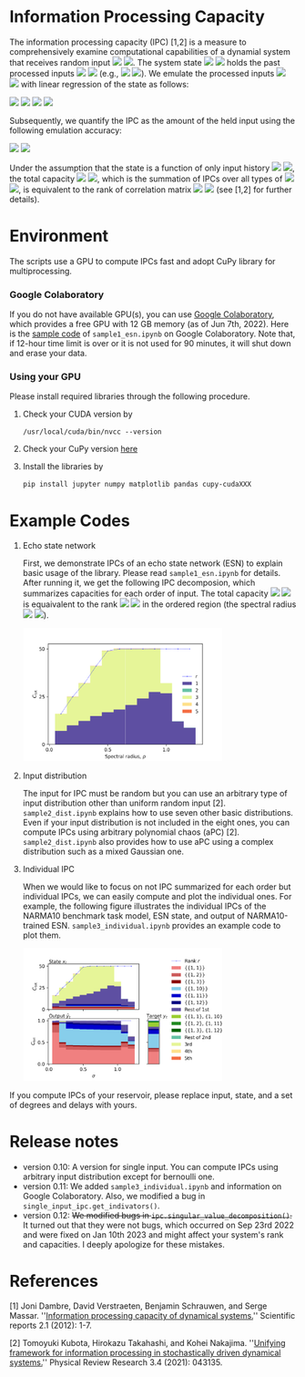 # Information Processing Capacity
The information processing capacity (IPC) [1,2] is a measure to comprehensively examine computational capabilities of a dynamial system that receives random input 
<img src="https://render.githubusercontent.com/render/math?math={\displaystyle u_t }#gh-light-mode-only">
<img src="https://render.githubusercontent.com/render/math?math={\displaystyle\color{white} u_t }#gh-dark-mode-only">. 
The system state 
<img src="https://render.githubusercontent.com/render/math?math={\displaystyle x_t }#gh-light-mode-only">
<img src="https://render.githubusercontent.com/render/math?math={\displaystyle\color{white} x_t }#gh-dark-mode-only">
holds the past processed inputs 
<img src="https://render.githubusercontent.com/render/math?math={\displaystyle z_t }#gh-light-mode-only">
<img src="https://render.githubusercontent.com/render/math?math={\displaystyle\color{white} z_t }#gh-dark-mode-only"> (e.g.,
<img src="https://render.githubusercontent.com/render/math?math={\displaystyle z_t=u_{t-1},u_{t-2},u_{t-1}u_{t-2} }#gh-light-mode-only">
<img src="https://render.githubusercontent.com/render/math?math={\displaystyle\color{white} z_t=u_{t-1},u_{t-2},u_{t-1}u_{t-2} }#gh-dark-mode-only">). 
We emulate the processed inputs 
<img src="https://render.githubusercontent.com/render/math?math={ z_t }#gh-light-mode-only">
<img src="https://render.githubusercontent.com/render/math?math={\color{white} z_t }#gh-dark-mode-only"> with linear regression of the state as follows: 

<img src="https://render.githubusercontent.com/render/math?math={\displaystyle \hat{w} = \arg\min_w \sum_t (z_t - w^\top\cdot x_t)^2, }#gh-light-mode-only">
<img src="https://render.githubusercontent.com/render/math?math={\displaystyle\color{white} \hat{w} = \arg\min_w \sum_t (z_t - w^\top\cdot x_t)^2, }#gh-dark-mode-only">

<img src="https://render.githubusercontent.com/render/math?math={\displaystyle \hat{z}_t = \hat{w}^\top\cdot x_t. }#gh-light-mode-only">
<img src="https://render.githubusercontent.com/render/math?math={\displaystyle\color{white} \hat{z}_t = \hat{w}^\top\cdot x_t. }#gh-dark-mode-only">

Subsequently, we quantify the IPC as the amount of the held input using the following emulation accuracy: 

<img src="https://render.githubusercontent.com/render/math?math={\displaystyle C = 1 - \frac{\sum_t (\hat{z}_t-z_t)^2}{\sum_t z_t^2}. }#gh-light-mode-only">
<img src="https://render.githubusercontent.com/render/math?math={\displaystyle\color{white} C = 1 - \frac{\sum_t (\hat{z}_t-z_t)^2}{\sum_t z_t^2}. }#gh-dark-mode-only"> 

Under the assumption that the state is a function of only input history 
<img src="https://render.githubusercontent.com/render/math?math={\displaystyle x_t = f(u_{t-1},u_{t-2},\ldots) }#gh-light-mode-only">
<img src="https://render.githubusercontent.com/render/math?math={\displaystyle\color{white} x_t = f(u_{t-1},u_{t-2},\ldots) }#gh-dark-mode-only">, the total capacity 
<img src="https://render.githubusercontent.com/render/math?math={\displaystyle C_{\rm tot} }#gh-light-mode-only">
<img src="https://render.githubusercontent.com/render/math?math={\displaystyle\color{white} C_{\rm tot} }#gh-dark-mode-only">, which is the summation of IPCs over all types of 
<img src="https://render.githubusercontent.com/render/math?math={\displaystyle z_t }#gh-light-mode-only">
<img src="https://render.githubusercontent.com/render/math?math={\displaystyle\color{white} z_t }#gh-dark-mode-only">, is equivalent to the rank of correlation matrix 
<img src="https://render.githubusercontent.com/render/math?math={\displaystyle r }#gh-light-mode-only">
<img src="https://render.githubusercontent.com/render/math?math={\displaystyle\color{white} r }#gh-dark-mode-only"> (see [1,2] for further details). 


# Environment
The scripts use a GPU to compute IPCs fast and adopt CuPy library for multiprocessing. 

### Google Colaboratory
If you do not have available GPU(s), you can use [Google Colaboratory](https://colab.research.google.com/?utm_source=scs-index), 
which provides a free GPU with 12 GB memory (as of Jun 7th, 2022). 
Here is the [sample code](https://colab.research.google.com/drive/13gzqOcnnejuJYh6yAPlX2bksWFQSFzNP?usp=sharing) of `sample1_esn.ipynb` on Google Colaboratory. 
Note that, if 12-hour time limit is over or it is not used for 90 minutes, it will shut down and erase your data. 

### Using your GPU
Please install required libraries through the following procedure. 
1. Check your CUDA version by 
    ```
    /usr/local/cuda/bin/nvcc --version
    ```
2. Check your CuPy version 
<a href="https://docs.cupy.dev/en/stable/install.html#installing-cupy" target="_blank" rel="noopener noreferrer">here</a>

3. Install the libraries by 
    ```
    pip install jupyter numpy matplotlib pandas cupy-cudaXXX
    ```

# Example Codes
1. Echo state network

    First, we demonstrate IPCs of an echo state network (ESN) to explain basic usage of the library. 
    Please read `sample1_esn.ipynb` for details. 
    After running it, we get the following IPC decomposion, which summarizes capacities for each order of input. 
    The total capacity 
    <img src="https://render.githubusercontent.com/render/math?math={\displaystyle C_{\rm tot} }#gh-light-mode-only">
    <img src="https://render.githubusercontent.com/render/math?math={\displaystyle\color{white} C_{\rm tot} }#gh-dark-mode-only">
    is equaivalent to the rank 
    <img src="https://render.githubusercontent.com/render/math?math={\displaystyle r }#gh-light-mode-only">
    <img src="https://render.githubusercontent.com/render/math?math={\displaystyle\color{white} r }#gh-dark-mode-only"> in the ordered region 
    (the spectral radius <img src="https://render.githubusercontent.com/render/math?math={\displaystyle \rho<1.0 }#gh-light-mode-only">
    <img src="https://render.githubusercontent.com/render/math?math={\displaystyle\color{white} \rho<1.0 }#gh-dark-mode-only">). 

    <img src="sample1.png" width=350>
    
2. Input distribution

    The input for IPC must be random but you can use an arbitrary type of input distribution other than uniform random input [2]. 
    `sample2_dist.ipynb` explains how to use seven other basic distributions. 
    Even if your input distribution is not included in the eight ones, you can compute IPCs using arbitrary polynomial chaos (aPC) [2]. 
    `sample2_dist.ipynb` also provides how to use aPC using a complex distribution such as a mixed Gaussian one. 

3. Individual IPC

    When we would like to focus on not IPC summarized for each order but individual IPCs, we can easily compute and plot the individual ones. 
    For example, the following figure illustrates the individual IPCs of the NARMA10 benchmark task model, ESN state, and output of NARMA10-trained ESN. 
    `sample3_individual.ipynb` provides an example code to plot them. 

    <img src="sample3_individual.png" width=350>


    

If you compute IPCs of your reservoir, please replace input, state, and a set of degrees and delays with yours. 

# Release notes
- version 0.10: 
A version for single input. 
You can compute IPCs using arbitrary input distribution except for bernoulli one. 
- version 0.11: 
We added `sample3_individual.ipynb` and information on Google Colaboratory. 
Also, we modified a bug in `single_input_ipc.get_indivators()`. 
- version 0.12: 
~~We modified bugs in `ipc.singular_value_decomposition()`.~~
It turned out that they were not bugs, which occurred on Sep 23rd 2022 and were fixed on Jan 10th 2023 and might affect your system's rank and capacities. I deeply apologize for these mistakes. 

# References 
[1] Joni Dambre, David Verstraeten, Benjamin Schrauwen, and Serge Massar. ''[Information processing capacity of dynamical systems.](https://www.nature.com/articles/srep00514)'' Scientific reports 2.1 (2012): 1-7.

[2] Tomoyuki Kubota, Hirokazu Takahashi, and Kohei Nakajima. ''[Unifying framework for information processing in stochastically driven dynamical systems.](https://journals.aps.org/prresearch/abstract/10.1103/PhysRevResearch.3.043135)'' Physical Review Research 3.4 (2021): 043135.
